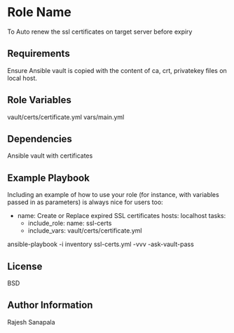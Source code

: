 Role Name
=========

To Auto renew the ssl certificates on target server before expiry 

Requirements
------------

Ensure Ansible vault is copied with the content of ca, crt, privatekey files on local host.

Role Variables
--------------
vault/certs/certificate.yml
vars/main.yml

Dependencies
------------

Ansible vault with certificates

Example Playbook
----------------

Including an example of how to use your role (for instance, with variables passed in as parameters) is always nice for users too:

- name: Create or Replace expired SSL certificates
  hosts: localhost
  tasks:
    - include_role:
        name: ssl-certs
    - include_vars: vault/certs/certificate.yml

ansible-playbook -i inventory ssl-certs.yml -vvv -ask-vault-pass

License
-------

BSD

Author Information
------------------

Rajesh Sanapala
